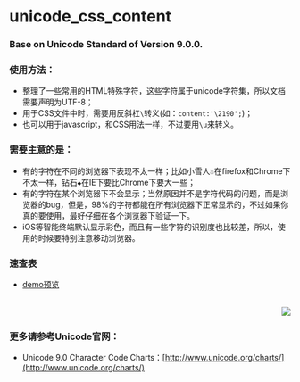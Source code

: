 # unicode_css_content
### Base on Unicode Standard of Version 9.0.0.
### 使用方法：
  * 整理了一些常用的HTML特殊字符，这些字符属于unicode字符集，所以文档需要声明为UTF-8；
  * 用于CSS文件中时，需要用反斜杠`\`转义(如：`content:'\2190';`)；
  * 也可以用于javascript，和CSS用法一样，不过要用`\u`来转义。

### 需要主意的是：
  * 有的字符在不同的浏览器下表现不太一样；比如小雪人` ☃ `在firefox和Chrome下不太一样，钻石` ◆ `在IE下要比Chrome下要大一些；
  * 有的字符在某个浏览器下不会显示；当然原因并不是字符代码的问题，而是浏览器的bug，但是，98%的字符都能在所有浏览器下正常显示的，不过如果你真的要使用，最好仔细在各个浏览器下验证一下。
  * iOS等智能终端默认显示彩色，而且有一些字符的识别度也比较差，所以，使用的时候要特别注意移动浏览器。

### 速查表
  * [demo预览](https://chaooo.github.io/unicode_css3_content/)
<br>
<a href="https://chaooo.github.io/unicode_css3_content/"><img src="http://cdn.chaooo.top/blog/Unicode.png" align="right"></a>
<br>

### 更多请参考Unicode官网：
  * Unicode 9.0 Character Code Charts：[http://www.unicode.org/charts/](http://www.unicode.org/charts/)


